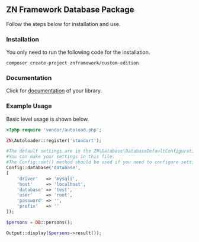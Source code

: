 <h2>ZN Framework Database Package</h2>
<p>
Follow the steps below for installation and use.
</p>

<h3>Installation</h3>
<p>
You only need to run the following code for the installation.
</p>

```
composer create-project znframework/custom-edition
```

<h3>Documentation</h3>
<p>
Click for <a href="https://docs.znframework.com/veritabani-kullanimi/veritabani-kutuphanesi-bolum-1">documentation</a> of your library.
</p>

<h3>Example Usage</h3>
<p>
Basic level usage is shown below.
</p>

```php
<?php require 'vendor/autoload.php';

ZN\Autoloader::register('standart');

#The default settings are in the ZN\Database\DatabaseDefaultConfiguration file. 
#You can make your settings in this file.
#The Config::set() method should be used if you need to configure settings externally.
Config::database('database', 
[
    'driver'   => 'mysqli',
    'host'     => 'localhost', 
    'database' => 'test',
    'user'     => 'root',
    'password' => '',
    'prefix'   => ''
]);

$persons = DB::persons();

Output::display($persons->result());
```